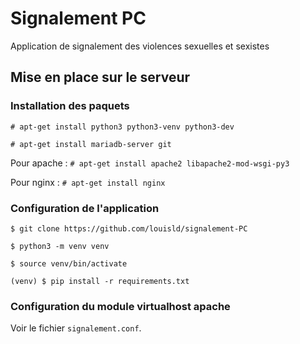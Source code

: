 # Signalement PC

Application de signalement des violences sexuelles et sexistes

## Mise en place sur le serveur

### Installation des paquets

`# apt-get install python3 python3-venv python3-dev`

`# apt-get install mariadb-server git`

Pour apache : `# apt-get install apache2 libapache2-mod-wsgi-py3`

Pour nginx : `# apt-get install nginx`

### Configuration de l'application

`$ git clone https://github.com/louisld/signalement-PC`

`$ python3 -m venv venv`

`$ source venv/bin/activate`

`(venv) $ pip install -r requirements.txt`

### Configuration du module virtualhost apache


Voir le fichier `signalement.conf`.
